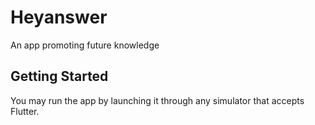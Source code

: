 # Heyanswer

An app promoting future knowledge

## Getting Started

You may run the app by launching it through any simulator that accepts Flutter.
